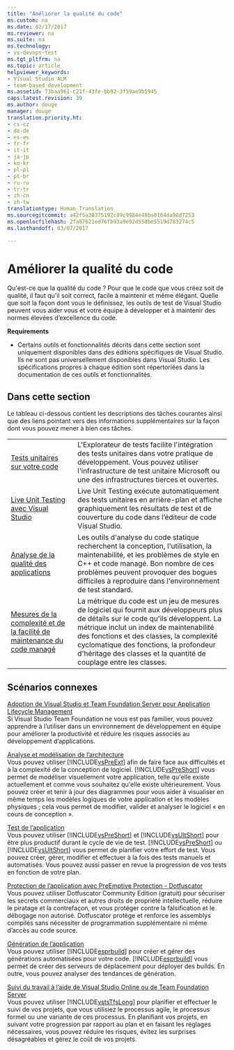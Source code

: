 ```yaml
---
title: "Améliorer la qualité du code"
ms.custom: na
ms.date: 02/17/2017
ms.reviewer: na
ms.suite: na
ms.technology:
- vs-devops-test
ms.tgt_pltfrm: na
ms.topic: article
helpviewer_keywords:
- Visual Studio ALM
- team-based development
ms.assetid: 73baa961-c21f-43fe-bb92-3f59ae9b5945
caps.latest.revision: 39
ms.author: douge
manager: douge
translation.priority.ht:
- cs-cz
- de-de
- es-es
- fr-fr
- it-it
- ja-jp
- ko-kr
- pl-pl
- pt-br
- ru-ru
- tr-tr
- zh-cn
- zh-tw
translationtype: Human Translation
ms.sourcegitcommit: a42f5a30375192c89c9984e40ba0104da98d7253
ms.openlocfilehash: 2fa87621ed76fb93a9e92d558be5519d783274c5
ms.lasthandoff: 03/07/2017

---
```

# <a name="improve-code-quality"></a>Améliorer la qualité du code
Qu'est-ce que la qualité du code ? Pour que le code que vous créez soit de qualité, il faut qu'il soit correct, facile à maintenir et même élégant. Quelle que soit la façon dont vous le définissez, les outils de test de Visual Studio peuvent vous aider vous et votre équipe à développer et à maintenir des normes élevées d’excellence du code.  
  
 **Requirements**  
  
-   Certains outils et fonctionnalités décrits dans cette section sont uniquement disponibles dans des éditions spécifiques de Visual Studio. Ils ne sont pas universellement disponibles dans Visual Studio. Les spécifications propres à chaque édition sont répertoriées dans la documentation de ces outils et fonctionnalités.  
  
## <a name="in-this-section"></a>Dans cette section  
 Le tableau ci-dessous contient les descriptions des tâches courantes ainsi que des liens pointant vers des informations supplémentaires sur la façon dont vous pouvez mener à bien ces tâches.  
  
|||  
|-|-|  
|[Tests unitaires sur votre code](../test/unit-test-your-code.md)|L'Explorateur de tests facilite l'intégration des tests unitaires dans votre pratique de développement. Vous pouvez utiliser l'infrastructure de test unitaire Microsoft ou une des infrastructures tierces et ouvertes.|  
|[Live Unit Testing avec Visual Studio](../test/live-unit-testing.md)|Live Unit Testing exécute automatiquement des tests unitaires en arrière-plan et affiche graphiquement les résultats de test et de couverture du code dans l’éditeur de code Visual Studio.|  
|[Analyse de la qualité des applications](../code-quality/analyzing-application-quality-by-using-code-analysis-tools.md)|Les outils d'analyse du code statique recherchent la conception, l'utilisation, la maintenabilité, et les problèmes de style en C++ et code managé. Bon nombre de ces problèmes peuvent provoquer des bogues difficiles à reproduire dans l'environnement de test standard.|  
|[Mesures de la complexité et de la facilité de maintenance du code managé](../code-quality/measuring-complexity-and-maintainability-of-managed-code.md)|La métrique du code est un jeu de mesures de logiciel qui fournit aux développeurs plus de détails sur le code qu'ils développent. La métrique inclut un index de maintenabilité des fonctions et des classes, la complexité cyclomatique des fonctions, la profondeur d'héritage des classes et la quantité de couplage entre les classes.|  
  
## <a name="related-scenarios"></a>Scénarios connexes  
 [Adoption de Visual Studio et Team Foundation Server pour Application Lifecycle Management](assetId:///7ae9182f-4762-4bd3-b238-39ce987932e5)  
 Si Visual Studio Team Foundation ne vous est pas familier, vous pouvez apprendre à l’utiliser dans un environnement de développement en équipe pour améliorer la productivité et réduire les risques associés au développement d’applications.  
  
 [Analyse et modélisation de l’architecture](../modeling/analyze-and-model-your-architecture.md)  
 Vous pouvez utiliser [!INCLUDE[vsPreExt](../test/includes/vspreext_md.md)] afin de faire face aux difficultés et à la complexité de la conception de logiciel. [!INCLUDE[vsPreShort](../test/includes/vspreshort_md.md)] vous permet de modéliser visuellement votre application, telle qu'elle existe actuellement et comme vous souhaitez qu'elle existe ultérieurement. Vous pouvez créer et tenir à jour des diagrammes pour vous aider à visualiser en même temps les modèles logiques de votre application et les modèles physiques ; cela vous permet de modifier, valider et analyser le logiciel « en cours de conception ».  
  
 [Test de l’application](https://www.visualstudio.com/docs/test/overview)  
 Vous pouvez utiliser [!INCLUDE[vsPreShort](../test/includes/vspreshort_md.md)] et [!INCLUDE[vsUltShort](../test/includes/vsultshort_md.md)] pour être plus productif durant le cycle de vie de test. [!INCLUDE[vsPreShort](../test/includes/vspreshort_md.md)] ou [!INCLUDE[vsUltShort](../test/includes/vsultshort_md.md)] vous permet de planifier votre effort de test. Vous pouvez créer, gérer, modifier et effectuer à la fois des tests manuels et automatisés. Vous pouvez aussi passer en revue la progression de vos tests en fonction de votre plan.  
  
 [Protection de l’application avec PreEmptive Protection - Dotfuscator](../ide/dotfuscator/index.md)  
 Vous pouvez utiliser Dotfuscator Community Edition (gratuit) pour sécuriser les secrets commerciaux et autres droits de propriété intellectuelle, réduire le piratage et la contrefaçon, et vous protéger contre la falsification et le débogage non autorisé.  Dotfuscator protège et renforce les assemblys compilés sans nécessiter de programmation supplémentaire ni même d’accès au code source.
  
 [Génération de l’application](https://www.visualstudio.com/docs/build/overview)  
 Vous pouvez utiliser [!INCLUDE[esprbuild](../test/includes/esprbuild_md.md)] pour créer et gérer des générations automatisées pour votre code. [!INCLUDE[esprbuild](../test/includes/esprbuild_md.md)] vous permet de créer des serveurs de déplacement pour déployer des builds. En outre, vous pouvez analyser des tendances de génération.  
  
 [Suivi du travail à l’aide de Visual Studio Online ou de Team Foundation Server](https://www.visualstudio.com/docs/work/overview)  
 Vous pouvez utiliser [!INCLUDE[vstsTfsLong](../test/includes/vststfslong_md.md)] pour planifier et effectuer le suivi de vos projets, que vous utilisiez le processus agile, le processus formel ou une variante de ces processus. En planifiant vos projets, en suivant votre progression par rapport au plan et en faisant les réglages nécessaires, vous pouvez réduire les risques, évitez les surprises désagréables et gérez le coût de vos projets.


